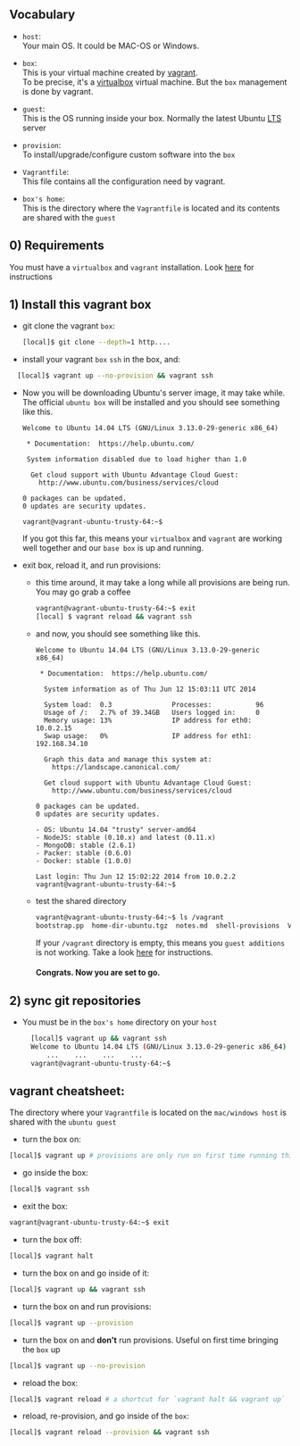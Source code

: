 ## Vocabulary
- `host`:  
  Your main OS. It could be MAC-OS or Windows.  

- `box`:  
  This is your virtual machine created by [vagrant]().  
  To be precise, it's a [virtualbox]() virtual machine. But the `box` management
  is done by vagrant.

- `guest`:  
  This is the OS running inside your box. Normally the latest Ubuntu [LTS]()
  server

- `provision`:  
  To install/upgrade/configure custom software into the `box`

- `Vagrantfile`:  
  This file contains all the configuration need by vagrant.

- `box's home`:  
  This is the directory where the `Vagrantfile` is located and its contents are
  shared with the `guest`

## 0)  Requirements
You must have a `virtualbox` and `vagrant` installation. Look [here]() for
instructions

## 1) Install this vagrant box

- git clone the vagrant `box`:
  ```bash
  [local]$ git clone --depth=1 http....
  ```

- install your vagrant `box` `ssh` in the box, and:
```bash
  [local]$ vagrant up --no-provision && vagrant ssh
  ```

- Now you will be downloading Ubuntu's server image, it may take while.  
  The official `ubuntu box` will be installed and you should see something like this.

  ```
  Welcome to Ubuntu 14.04 LTS (GNU/Linux 3.13.0-29-generic x86_64)

   * Documentation:  https://help.ubuntu.com/

   System information disabled due to load higher than 1.0

    Get cloud support with Ubuntu Advantage Cloud Guest:
      http://www.ubuntu.com/business/services/cloud

  0 packages can be updated.
  0 updates are security updates.

  vagrant@vagrant-ubuntu-trusty-64:~$
  ```

  If you got this far, this means your `virtualbox` and `vagrant` are working
  well together and our `base box` is up and running.

- exit box, reload it, and run provisions:

  - this time around, it may take a long while all provisions are being
  run. You may go grab a coffee

    ```bash
    vagrant@vagrant-ubuntu-trusty-64:~$ exit
    [local] $ vagrant reload && vagrant ssh
    ```

  - and now, you should see something like this.

    ```
    Welcome to Ubuntu 14.04 LTS (GNU/Linux 3.13.0-29-generic x86_64)

     * Documentation:  https://help.ubuntu.com/

      System information as of Thu Jun 12 15:03:11 UTC 2014

      System load:  0.3               Processes:           96
      Usage of /:   2.7% of 39.34GB   Users logged in:     0
      Memory usage: 13%               IP address for eth0: 10.0.2.15
      Swap usage:   0%                IP address for eth1: 192.168.34.10

      Graph this data and manage this system at:
        https://landscape.canonical.com/

      Get cloud support with Ubuntu Advantage Cloud Guest:
        http://www.ubuntu.com/business/services/cloud

    0 packages can be updated.
    0 updates are security updates.

    - OS: Ubuntu 14.04 "trusty" server-amd64
    - NodeJS: stable (0.10.x) and latest (0.11.x)
    - MongoDB: stable (2.6.1)
    - Packer: stable (0.6.0)
    - Docker: stable (1.0.0)

    Last login: Thu Jun 12 15:02:22 2014 from 10.0.2.2
    vagrant@vagrant-ubuntu-trusty-64:~$
    ```

  - test the shared directory
    ```bash
    vagrant@vagrant-ubuntu-trusty-64:~$ ls /vagrant
    bootstrap.pp  home-dir-ubuntu.tgz  notes.md  shell-provisions  Vagrantfile
    ```

    If your `/vagrant` directory is empty, this means you `guest additions` is
    not working. Take a look [here]() for instructions.

    #### Congrats. Now you are set to go.


## 2) sync git repositories

- You must be in the `box's home` directory on your `host`

  ```bash
    [local]$ vagrant up && vagrant ssh
    Welcome to Ubuntu 14.04 LTS (GNU/Linux 3.13.0-29-generic x86_64)
        ...    ...    ...    ...
    vagrant@vagrant-ubuntu-trusty-64:~$
  ```

## vagrant cheatsheet:  
  The directory where your `Vagrantfile` is located on the `mac/windows host`
  is shared with the `ubuntu guest`

  - turn the box on:
  ```bash
  [local]$ vagrant up # provisions are only run on first time running this command.
  ```
  - go inside the box:
  ```bash
  [local]$ vagrant ssh
  ```
  - exit the box:
  ```bash
  vagrant@vagrant-ubuntu-trusty-64:~$ exit
  ```
  - turn the box off:
  ``` bash
  [local]$ vagrant halt
  ```
  - turn the box on and go inside of it:
  ```bash
  [local]$ vagrant up && vagrant ssh
  ```
  - turn the box on and run provisions:
  ```bash
  [local]$ vagrant up --provision
  ```
  - turn the box on and **don't** run provisions. Useful on first time bringing
  the `box` up
  ```bash
  [local]$ vagrant up --no-provision
  ```
  - reload the box:
  ```bash
  [local]$ vagrant reload # a shortcut for `vagrant halt && vagrant up`
  ```
  - reload, re-provision, and go inside of the `box`:
  ```bash
  [local]$ vagrant reload --provision && vagrant ssh
  ```

